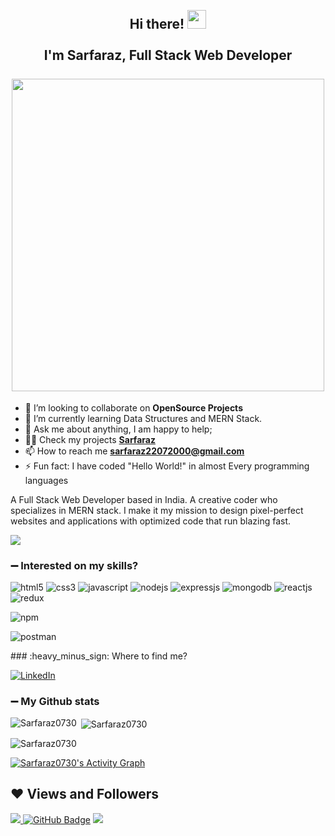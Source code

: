 <h2 align="center">
    <abc>
     <br>Hi there! <img src="https://user-images.githubusercontent.com/42378118/110234147-e3259600-7f4e-11eb-95be-0c4047144dea.gif" width="30"><br>
     <br> I'm Sarfaraz, Full Stack Web Developer<br>
     <br>
       <img src="https://media.giphy.com/media/SWoSkN6DxTszqIKEqv/giphy.gif"  width="500">
    </abc>
   </h2> 

<!-- **sarfaraz0730/sarfaraz0730** is a ✨ _special_ ✨ repository because its `README.md` (this file) appears on your GitHub profile.
Here are some ideas to get you started: -->
- 👯 I’m looking to collaborate on **OpenSource Projects**
- 🌱 I’m currently learning Data Structures and MERN Stack.
- 💬 Ask me about anything, I am happy to help;
- 👨‍💻 Check my projects **[Sarfaraz](https://github.com/Sarfaraz0730?tab=repositories)**
- 📫 How to reach me **sarfaraz22072000@gmail.com**
- ⚡ Fun fact: I have coded "Hello World!" in almost Every programming languages


A Full Stack Web Developer based in India. A creative coder who specializes in MERN stack. I make it my mission to design pixel-perfect websites and applications with optimized code that run blazing fast.


<img src="https://badges.pufler.dev/Commits/yearly/Sarfaraz0730" />

### :heavy_minus_sign: Interested on my skills?
<p>
<a><img src="https://img.shields.io/badge/HTML5-E34F26?style=for-the-badge&logo=html5&logoColor=white" alt="html5"/></a>
<a><img src="https://img.shields.io/badge/CSS3-1572B6?style=for-the-badge&logo=css3&logoColor=white" alt="css3"/> </a>
<a><img src="https://img.shields.io/badge/JavaScript-323330?style=for-the-badge&logo=javascript&logoColor=F7DF1E" alt="javascript"/></a>
<a><img src="https://img.shields.io/badge/Node.js-339933?style=for-the-badge&logo=nodedotjs&logoColor=white" alt="nodejs" /></a>
<a><img src="https://img.shields.io/badge/Express.js-000000?style=for-the-badge&logo=express&logoColor=white" alt="expressjs"/></a>
<a><img src="https://img.shields.io/badge/MongoDB-4EA94B?style=for-the-badge&logo=mongodb&logoColor=white" alt="mongodb"/></a>
<a><img src="https://img.shields.io/badge/React-20232A?style=for-the-badge&logo=react&logoColor=61DAFB" alt="reactjs" /></a>
<a><img src="https://img.shields.io/badge/Redux-593D88?style=for-the-badge&logo=redux&logoColor=white" alt="redux" /></a>

<a><img src="https://img.shields.io/badge/npm-CB3837?style=for-the-badge&logo=npm&logoColor=white" alt="npm"/></a>

<a><img src="https://img.shields.io/badge/Postman-FF6C37?style=for-the-badge&logo=Postman&logoColor=white" alt="postman"/></a>



 


</p>
### :heavy_minus_sign: Where to find me?
<p> <a href="https://www.linkedin.com/in/sarfaraz-sheikh-5622561a7/" target="_blank">
    <img alt="LinkedIn" src="https://img.shields.io/badge/linkedin-%230077B5.svg?&style=for-the-badge&logo=linkedin&logoColor=white" /></a> 
    <!-- <a href="https://medium.com/@taherahmed.sj.95" target="_blank"> -->
<!--         
        <img alt="Medium" src="https://img.shields.io/badge/medium-%2312100E.svg?&style=for-the-badge&logo=medium&logoColor=white" /> -->
    </a>
</p>

### :heavy_minus_sign: My Github stats
<p>

<!-- <img align="center" src="https://github-readme-stats.vercel.app/api?username=Sarfaraz0730&count_private=true&show_icons=trueline_height=21&bg_color=0,EC6C6C,FFD479,FFFC79,73FA79&theme=graywhite">	
<img align="center" src="https://github-readme-streak-stats.herokuapp.com/?user=Sarfaraz0730&theme=dracula">
</p> -->
<p><img align="left" src="https://github-readme-stats.vercel.app/api/top-langs?username=Sarfaraz0730&show_icons=true&locale=en&layout=compact" alt="Sarfaraz0730" /></p>
<p>&nbsp;<img align="center" src="https://github-readme-stats.vercel.app/api?username=Sarfaraz0730&show_icons=true&locale=en" alt="Sarfaraz0730" /></p>
<p><img align="center" src="https://github-readme-streak-stats.herokuapp.com/?user=Sarfaraz0730&" alt="Sarfaraz0730" /></p>

<a href="https://github.com/Sarfaraz0730/github-readme-activity-graph"><img alt="Sarfaraz0730's Activity Graph" src="https://activity-graph.herokuapp.com/graph?username=Sarfaraz0730&bg_color=0D1117&color=5BCDEC&line=5BCDEC&point=FFFFFF&hide_border=true" /></a>



## ❤ Views and Followers
<a href="https://github.com/Meghna-DAS/github-profile-views-counter">
    <img src="https://komarev.com/ghpvc/?username=Sarfaraz0730">
</a>
<a href="https://github.com/Sarfaraz0730?tab=followers"><img src="https://img.shields.io/github/followers/Sarfaraz0730?label=Followers&style=social" alt="GitHub Badge"></a>


<img src="https://raw.githubusercontent.com/Trilokia/Trilokia/379277808c61ef204768a61bbc5d25bc7798ccf1/bottom_header.svg">

